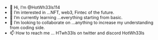- 👋 Hi, I’m @HotWh33ls114
- 👀 I’m interested in ...NFT, web3, Fintec of the future.
- 🌱 I’m currently learning ...everything starting from basic.
- 💞️ I’m looking to collaborate on ...anything to increase my understanding from coding side.
- 📫 How to reach me ... HTwh33ls on twitter and discord HotWh33ls

<!---
HotWh33ls114/HotWh33ls114 is a ✨ special ✨ repository because its `README.md` (this file) appears on your GitHub profile.
You can click the Preview link to take a look at your changes.
--->
